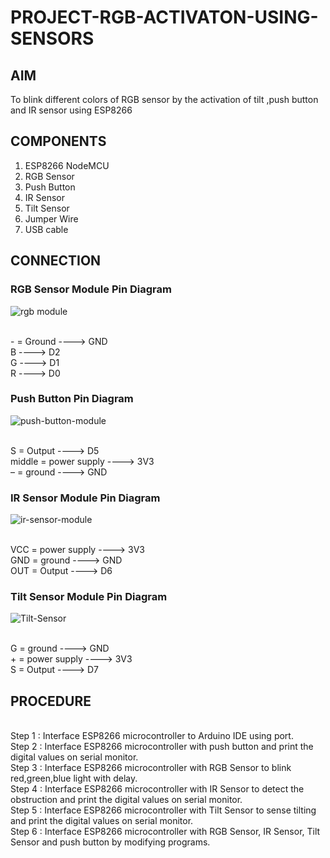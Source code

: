 # PROJECT-RGB-ACTIVATON-USING-SENSORS


## AIM
To blink different colors of RGB sensor by the activation of tilt ,push button and IR sensor using ESP8266


## COMPONENTS
1.	ESP8266 NodeMCU
2.	RGB Sensor
3.	Push Button
4.	IR Sensor
5.	Tilt Sensor
6.	Jumper Wire
7.	USB cable


## CONNECTION

### RGB Sensor Module Pin Diagram

![rgb module](https://github.com/JubyJohn/RGB-PUSH-BUTTON-INTERFACING-ESP8266/assets/81866407/7bae2dd7-9795-493a-9625-d78daa90552b)
 

<br>  - = Ground  ---->  GND
         <br> B   ---->  D2
         <br> G   ---->  D1
         <br> R   ---->  D0

### Push Button Pin Diagram

![push-button-module](https://github.com/JubyJohn/RGB-PUSH-BUTTON-INTERFACING-ESP8266/assets/81866407/b68e81e9-fb72-4a2a-a38b-9a1450fa35b7)

 
<br>  S = Output     ---->  D5
<br>  middle  = power supply  ---->  3V3
<br>  –  = ground          ---->  GND

### IR Sensor Module Pin Diagram

![ir-sensor-module](https://github.com/user-attachments/assets/047e9acc-4dee-4692-9691-8e0eb2309687)


<br>  VCC = power supply  ---->  3V3
<br>  GND = ground          ---->  GND
<br>  OUT = Output     ---->  D6

### Tilt Sensor Module Pin Diagram

![Tilt-Sensor](https://github.com/user-attachments/assets/cad802be-06b5-4788-8649-fd8e6f4cab6d)


<br>  G = ground        ---->  GND
<br>  + = power supply  ---->  3V3
<br>  S = Output     ---->  D7

## PROCEDURE

<br> Step 1 : Interface ESP8266 microcontroller to Arduino IDE using port.
<br> Step 2 : Interface ESP8266 microcontroller with push button and print the digital values on serial monitor.
<br> Step 3 : Interface ESP8266 microcontroller with RGB Sensor to blink red,green,blue light with delay.
<br> Step 4 : Interface ESP8266 microcontroller with IR Sensor to detect the obstruction and print the digital values on serial monitor.
<br> Step 5 : Interface ESP8266 microcontroller with Tilt Sensor to sense tilting and print the digital values on serial monitor.
<br> Step 6 : Interface ESP8266 microcontroller with RGB Sensor, IR Sensor, Tilt Sensor and push button by modifying programs.


